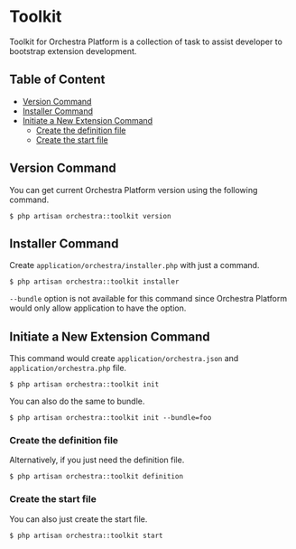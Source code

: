 # Toolkit

Toolkit for Orchestra Platform is a collection of task to assist developer to bootstrap extension development. 

## Table of Content

* [Version Command](#version)
* [Installer Command](#installer)
* [Initiate a New Extension Command](#init)
	- [Create the definition file](#definition)
	- [Create the start file](#start)

<a name="version"></a>
## Version Command

You can get current Orchestra Platform version using the following command.

	$ php artisan orchestra::toolkit version

<a name="installer"></a>
## Installer Command

Create `application/orchestra/installer.php` with just a command.

	$ php artisan orchestra::toolkit installer

`--bundle` option is not available for this command since Orchestra Platform would only allow application to have the option.

<a name="init"></a>
## Initiate a New Extension Command

This command would create `application/orchestra.json` and `application/orchestra.php` file.

	$ php artisan orchestra::toolkit init
	
You can also do the same to bundle.

	$ php artisan orchestra::toolkit init --bundle=foo

<a name="definition"></a>
### Create the definition file

Alternatively, if you just need the definition file.

	$ php artisan orchestra::toolkit definition

<a name="start"></a>	
### Create the start file

You can also just create the start file.

	$ php artisan orchestra::toolkit start
	




